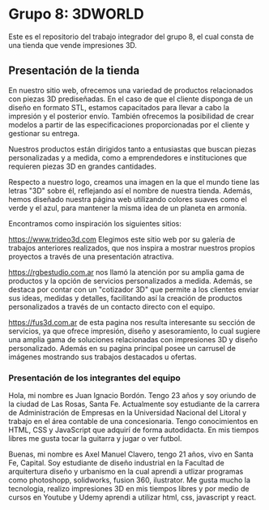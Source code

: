 # Grupo 8: 3DWORLD
Este es el repositorio del trabajo integrador del grupo 8, el cual consta de una tienda que vende impresiones 3D.

## Presentación de la tienda

En nuestro sitio web, ofrecemos una variedad de productos relacionados con piezas 3D prediseñadas. En el caso de que el cliente disponga de un diseño en formato STL, estamos capacitados para llevar a cabo la impresión y el posterior envío. También ofrecemos la posibilidad de crear modelos a partir de las especificaciones proporcionadas por el cliente y gestionar su entrega.

Nuestros productos están dirigidos tanto a entusiastas que buscan piezas personalizadas y a medida, como a emprendedores e instituciones que requieren piezas 3D en grandes cantidades.

Respecto a nuestro logo, creamos una imagen en la que el mundo tiene las letras "3D" sobre él, reflejando así el nombre de nuestra tienda. Además, hemos diseñado nuestra página web utilizando colores suaves como el verde y el azul, para mantener la misma idea de un planeta en armonía.

Encontramos como inspiración los siguientes sitios:

https://www.trideo3d.com Elegimos este sitio web por su galería de trabajos anteriores realizados, que nos inspira a mostrar nuestros propios proyectos a través de una presentación atractiva.

https://rgbestudio.com.ar nos llamó la atención por su amplia gama de productos y la opción de servicios personalizados a medida. Además, se destaca por contar con un "cotizador 3D" que permite a los clientes enviar sus ideas, medidas y detalles, facilitando así la creación de productos personalizados a través de un contacto directo con el equipo.

https://fus3d.com.ar de esta pagina nos resulta interesante su sección de servicios, ya que ofrece impresión, diseño y asesoramiento, lo cual sugiere una amplia gama de soluciones relacionadas con impresiones 3D y diseño personalizado. Además en su pagina principal posee un carrusel de imágenes mostrando sus trabajos destacados u ofertas.

### Presentación de los integrantes del equipo

Hola, mi nombre es Juan Ignacio Bordón. Tengo 23 años y soy oriundo de la ciudad de Las Rosas, Santa Fe. Actualmente soy estudiante de la carrera de Administración de Empresas en la Universidad Nacional del Litoral y trabajo en el área contable de una concesionaria. Tengo conocimientos en HTML, CSS y JavaScript que adquirí de forma autodidacta. En mis tiempos libres me gusta tocar la guitarra y jugar o ver futbol.

Buenas, mi nombre es Axel Manuel Clavero, tengo 21 años, vivo en Santa Fe, Capital. Soy estudiante de diseño industrial en la Facultad de arquitertura diseño y urbanismo en la cual aprendi a utlizar programas como photoshopp, solidworks, fusion 360, ilustrator. Me gusta mucho la tecnologia, realizo impresiones 3D en mis tiempos libres y por medio de cursos en Youtube y Udemy aprendi a utilizar html, css, javascript y react.
